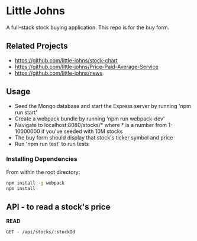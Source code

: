 # Little Johns

A full-stack stock buying application. This repo is for the buy form.

## Related Projects

  - https://github.com/little-johns/stock-chart
  - https://github.com/little-johns/Price-Paid-Average-Service
  - https://github.com/little-johns/news

## Usage

- Seed the Mongo database and start the Express server by running 'npm run start'
- Create a webpack bundle by running 'npm run webpack-dev'
- Navigate to localhost:8080/stocks/* where * is a number from 1-10000000 if you've seeded with 10M stocks
- The buy form should display that stock's ticker symbol and price
- Run 'npm run test' to run tests

### Installing Dependencies

From within the root directory:

```sh
npm install -g webpack
npm install
```

## API - to read a stock's price

**READ**

```sh
GET - /api/stocks/:stockId
```
